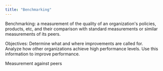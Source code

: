 ```yaml
---
title: "Benchmarking"
---
```

Benchmarking: a measurement of the quality of an organization's policies, products, etc, and their comparison with standard measurements or similar measurements of its peers.

Objectives: 
Determine what and where improvements are called for.
Analyze how other organizations achieve high performance levels.
Use this information to improve performance.

Measurement against peers

